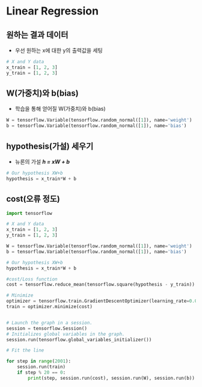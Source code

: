 # Linear Regression

## 원하는 결과 데이터
- 우선 원하는 x에 대한 y의 출력값을 세팅

```python
# X and Y data
x_train = [1, 2, 3]
y_train = [1, 2, 3]
```

## W(가중치)와 b(bias)
- 학습을 통해 얻어질 W(가중치)와 b(bias)

```python
W = tensorflow.Variable(tensorflow.random_normal([1]), name='weight')
b = tensorflow.Variable(tensorflow.random_normal([1]), name='bias')
```

## hypothesis(가설) 세우기
- 뉴론의 가설 ***h = xW + b***

```python
# Our hypothesis XW+b
hypothesis = x_train*W + b
```

## cost(오류 정도)


```python
import tensorflow

# X and Y data
x_train = [1, 2, 3]
y_train = [1, 2, 3]

W = tensorflow.Variable(tensorflow.random_normal([1]), name='weight')
b = tensorflow.Variable(tensorflow.random_normal([1]), name='bias')

# Our hypothesis XW+b
hypothesis = x_train*W + b

#cost/Loss function
cost = tensorflow.reduce_mean(tensorflow.square(hypothesis - y_train))

# Minimize
optimizer = tensorflow.train.GradientDescentOptimizer(learning_rate=0.01)
train = optimizer.minimize(cost)


# Launch the graph in a session.
session = tensorflow.Session()
# Initializes global variables in the graph.
session.run(tensorflow.global_variables_initializer())

# Fit the line

for step in range(2001):
    session.run(train)
    if step % 20 == 0:
        print(step, session.run(cost), session.run(W), session.run(b))
```
